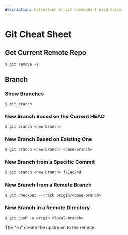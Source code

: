 ```yaml
---
description: Collection of git commands I used daily.
---
```


# Git Cheat Sheet

## Get Current Remote Repo
```text
$ git remove -v
```
## Branch
### Show Branches
```text
$ git branch
```
### New Branch Based on the Current HEAD
```text
$ git branch <new-branch>
```

### New Branch Based on Existing One
```text
$ git branch <new-branch> <base-branch>
```
### New Branch from a Specific Commit
```text
$ git branch <new-branch> f71ac24d
```
### New Branch from a Remote Branch
```text
$ git checkout --track origin/<base-branch>
```
### New Branch in a Remote Directory
```text
$ git push -u origin <local-branch>
```
The "-u" create the upstream to the remote.


 

